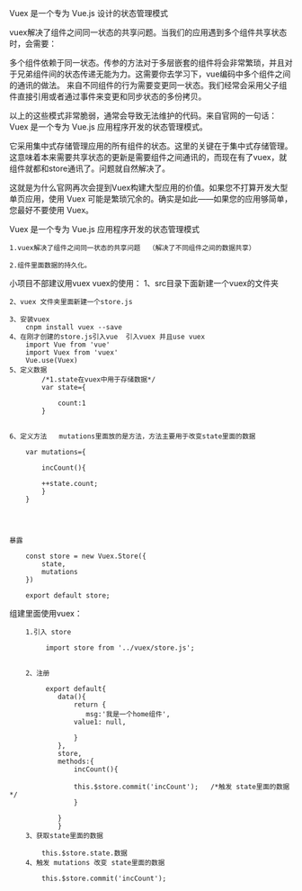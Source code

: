 Vuex 是一个专为 Vue.js 设计的状态管理模式

vuex解决了组件之间同一状态的共享问题。当我们的应用遇到多个组件共享状态时，会需要：

多个组件依赖于同一状态。传参的方法对于多层嵌套的组件将会非常繁琐，并且对于兄弟组件间的状态传递无能为力。这需要你去学习下，vue编码中多个组件之间的通讯的做法。
来自不同组件的行为需要变更同一状态。我们经常会采用父子组件直接引用或者通过事件来变更和同步状态的多份拷贝。

以上的这些模式非常脆弱，通常会导致无法维护的代码。来自官网的一句话：Vuex 是一个专为 Vue.js 应用程序开发的状态管理模式。

它采用集中式存储管理应用的所有组件的状态。这里的关键在于集中式存储管理。这意味着本来需要共享状态的更新是需要组件之间通讯的，而现在有了vuex，就组件就都和store通讯了。问题就自然解决了。
 
这就是为什么官网再次会提到Vuex构建大型应用的价值。如果您不打算开发大型单页应用，使用 Vuex 可能是繁琐冗余的。确实是如此——如果您的应用够简单，您最好不要使用 Vuex。







Vuex 是一个专为 Vue.js 应用程序开发的状态管理模式

    1.vuex解决了组件之间同一状态的共享问题  （解决了不同组件之间的数据共享）

    2.组件里面数据的持久化。

小项目不部建议用vuex
vuex的使用：
	1、src目录下面新建一个vuex的文件夹
	
	2、vuex 文件夹里面新建一个store.js
	
	3、安装vuex
		cnpm install vuex --save
	4、在刚才创建的store.js引入vue  引入vuex 并且use vuex
		import Vue from 'vue'
		import Vuex from 'vuex'
		Vue.use(Vuex)
	5、定义数据
			/*1.state在vuex中用于存储数据*/
			var state={

			    count:1
			}


	6、定义方法	 mutations里面放的是方法，方法主要用于改变state里面的数据

		var mutations={

		    incCount(){

			++state.count;
		    }
		}




	暴露

		const store = new Vuex.Store({
		    state,
		    mutations
		})

		export default store;






组建里面使用vuex：


		1.引入 store

			 import store from '../vuex/store.js';


		2、注册

			 export default{
				data(){
				    return {
				       msg:'我是一个home组件',
					value1: null,

				    }
				},
				store,
				methods:{
				    incCount(){

					this.$store.commit('incCount');   /*触发 state里面的数据*/
				    }

				}
			    }
		3、获取state里面的数据

			this.$store.state.数据
		4、触发 mutations 改变 state里面的数据

			this.$store.commit('incCount');


